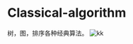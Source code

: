 # Classical-algorithm
树，图，排序各种经典算法。
![kk](https://github.com/Schofi/Like-Classical-algorithm/blob/master/%E6%8E%92%E5%BA%8F%20.svg)
